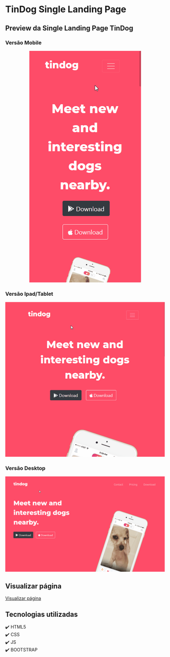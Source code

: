 # TinDog Single Landing Page 

## Preview da Single Landing Page TinDog 

### Versão Mobile
<div align="center">
  <img src="/git-img/TinDogVersaoMobile.gif" alt="Gif de preview da single landing page TinDog versão Mobile"/>
</div>

### Versão Ipad/Tablet
<div align="center">
  <img src="/git-img/TinDogVersaoIpad.gif" alt="Gif de preview da single landing page TinDog versão Ipad/Tablet"/>
</div>

### Versão Desktop
<div align="center">
  <img src="/git-img/TinDogVersaoDesktop.gif" alt="Gif de preview da single landing page TinDog versão Desktop" width="1180"/>
</div>

## Visualizar página 
<a href="https://iamdiegoinacio.github.io/TinDog-SinglePage">Visualizar página</a>

## Tecnologias utilizadas
:heavy_check_mark: HTML5<br>
:heavy_check_mark: CSS<br>
:heavy_check_mark: JS<br>
:heavy_check_mark: BOOTSTRAP<br>
